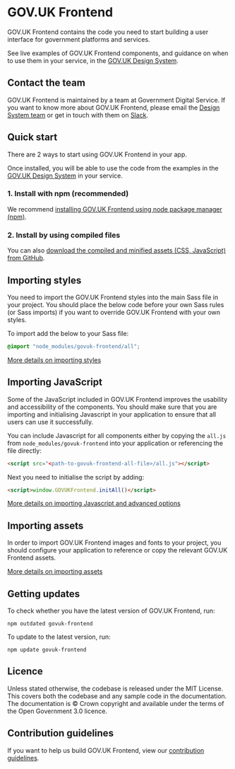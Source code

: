 # GOV.UK Frontend

GOV.UK Frontend contains the code you need to start building a user interface
for government platforms and services.

See live examples of GOV.UK Frontend components, and guidance on when to use
them in your service, in the [GOV.UK Design System](https://www.gov.uk/design-system).

## Contact the team

GOV.UK Frontend is maintained by a team at Government Digital Service. If you want to know more about GOV.UK Frontend, please email the [Design System
team](mailto:govuk-design-system-support@digital.cabinet-office.gov.uk) or get in touch with them on [Slack](https://ukgovernmentdigital.slack.com/messages/govuk-design-system).

## Quick start

There are 2 ways to start using GOV.UK Frontend in your app.

Once installed, you will be able to use the code from the examples in the
[GOV.UK Design System](https://www.gov.uk/design-system) in your service.

### 1. Install with npm (recommended)

We recommend [installing GOV.UK Frontend using node package manager
(npm)](https://github.com/alphagov/govuk-frontend/blob/master/docs/installation/installing-with-npm.md).

### 2. Install by using compiled files

You can also [download the compiled and minified assets (CSS, JavaScript) from
GitHub](https://github.com/alphagov/govuk-frontend/blob/master/docs/installation/installing-from-dist.md).

## Importing styles

You need to import the GOV.UK Frontend styles into the main Sass file in your
project. You should place the below code before your own Sass rules (or Sass
imports) if you want to override GOV.UK Frontend with your own styles.

To import add the below to your Sass file:

  ```scss
  @import "node_modules/govuk-frontend/all";
  ```

[More details on importing styles](https://github.com/alphagov/govuk-frontend/blob/master/docs/installation/installing-with-npm.md#importing-styles)

## Importing JavaScript

Some of the JavaScript included in GOV.UK Frontend improves the usability and
accessibility of the components. You should make sure that you are importing and
initialising Javascript in your application to ensure that all users can use it successfully.

You can include Javascript for all components either by copying the `all.js` from `node_modules/govuk-frontend` into your application or referencing the file directly:

```html
<script src="<path-to-govuk-frontend-all-file>/all.js"></script>
```
Next you need to initialise the script by adding:

```html
<script>window.GOVUKFrontend.initAll()</script>
```

[More details on importing Javascript and advanced options](https://github.com/alphagov/govuk-frontend/blob/master/docs/installation/installing-with-npm.md#importing-javascript)


## Importing assets

In order to import GOV.UK Frontend images and fonts to your project, you should configure your application to reference or copy the relevant GOV.UK Frontend assets.

[More details on importing assets](https://github.com/alphagov/govuk-frontend/blob/master/docs/installation/installing-with-npm.md#import-assets)


## Getting updates

To check whether you have the latest version of GOV.UK Frontend, run:

```
npm outdated govuk-frontend
```

To update to the latest version, run:

```
npm update govuk-frontend
```

## Licence

Unless stated otherwise, the codebase is released under the MIT License. This
covers both the codebase and any sample code in the documentation. The
documentation is &copy; Crown copyright and available under the terms of the
Open Government 3.0 licence.

## Contribution guidelines

If you want to help us build GOV.UK Frontend, view our [contribution
guidelines](https://github.com/alphagov/govuk-frontend/blob/master/CONTRIBUTING.md).
